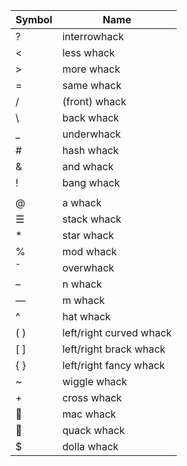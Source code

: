 |Symbol	|Name							|
|-------|-------------------------------|
|?		|interrowhack					|
|<		|less whack						|
|>		|more whack						|
|=		|same whack						|
|/		|(front) whack					|
|\		|back whack						|
|_		|underwhack						|
|#		|hash whack						|
|&		|and whack						|
|!		|bang whack						|
||		|tall whack						|
|@		|a whack						|
|☰		|stack whack					|
|*		|star whack						|
|%		|mod whack						|
|¯		|overwhack						|
|–		|n whack						|
|—		|m whack						|
|^		|hat whack						|
|( )	|	left/right curved whack		|
|[ ]	|	left/right brack whack		|
|{ }	|	left/right fancy whack		|
|~		|wiggle whack					|
|+		|cross whack					|
|🍎		|mac whack						|
|🦆		|quack whack					|
|$		|dolla whack					|
